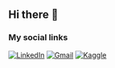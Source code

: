 ## Hi there 👋

### My social links
[![LinkedIn](https://img.shields.io/badge/LinkedIn-0077B5?style=for-the-badge&logo=linkedin&logoColor=white)](https://www.linkedin.com/in/james-bengi/)
[![Gmail](https://img.shields.io/badge/Gmail-D14836?style=for-the-badge&logo=gmail&logoColor=white)](mailto:jamesbengi21@gmail.com)
[![Kaggle](https://img.shields.io/badge/Kaggle-20BEFF?style=for-the-badge&logo=kaggle&logoColor=white)](https://www.kaggle.com/jamesbengi)



